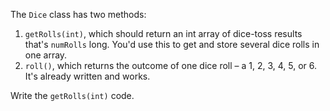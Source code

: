 The `Dice` <word data-key="class">class</word> has two methods:

1. `getRolls(int)`, which should return an <word data-key="int-array">int array</word> of dice-toss results that's `numRolls` long. You'd use this to get and store several dice rolls in one array.
2. `roll()`, which returns the outcome of one dice roll – a 1, 2, 3, 4, 5, or 6. It's already written and works.

Write the `getRolls(int)` code.